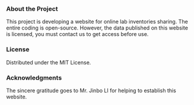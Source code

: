 ### About the Project
This project is developing a website for online lab inventories sharing. The entire coding is open-source. However, the data published on this website is licensed, you must contact us to get access before use.

### License
Distributed under the MIT License. 

### Acknowledgments
The sincere gratitude goes to Mr. Jinbo LI for helping to establish this website.
<!--
**LightningChiang/lightningchiang** is a ✨ _special_ ✨ repository because its `README.md` (this file) appears on your GitHub profile.



